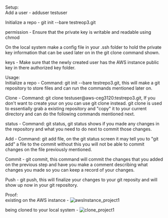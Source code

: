 Setup:  
Add a user - adduser testuser  

Initialize a repo - git init --bare testreop3.git  

permission - Ensure that the private key is writable and readable using chmod  

On the local system make a config file in your .ssh folder to hold the private key information that can be used later on in the git clone command shown.  

keys - Make sure that the newly created user has the AWS instance public key in there authorized key folder.  



Usage:  
Initialize a repo - Command: git init --bare testrepo3.git, this will make a git repository to store files and can run the commands mentioned later on.  

Clone - Command: git clone testuser@aws-ceg3120:testrepo3.git, If you don't want to create your on you can use git clone instead. git clone is used to essentially grab a existing repository and "copy" it to your current directory and can do the following commands mentioned next.  

status - Command: git status, git status shows if you made any changes in the repository and what you need to do next to commit those changes.  

Add - Command: git add file, on the git status screen it may tell you to "git add" a file to the commit without this you will not be able to commit changes on the file previously mentioned.     

Commit - git commit, this command will commit the changes that you added on the previous step and have you make a comment describing what changes you made so you can keep a record of your changes.  

Push - git push, this will finalize your changes to your git reposity and will show up now in your git repository.  

Proof:  
existing on the AWS instance - ![awsInstance_project1](https://user-images.githubusercontent.com/77360294/132079054-1f45e285-dd24-4304-9dd3-e3663fbdaad2.PNG)  

being cloned to your local system - ![clone_project1](https://user-images.githubusercontent.com/77360294/132079087-4040518e-16e7-4034-9e2f-feba27bd3cb6.PNG)

